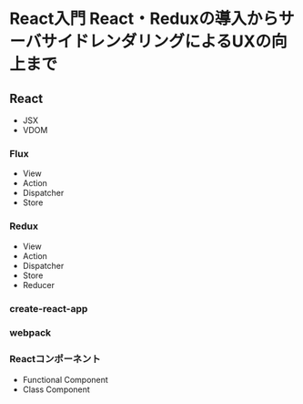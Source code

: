 # React入門 React・Reduxの導入からサーバサイドレンダリングによるUXの向上まで 

## React
  * JSX
  * VDOM
### Flux
  * View
  * Action
  * Dispatcher
  * Store
### Redux
  * View
  * Action
  * Dispatcher
  * Store
  * Reducer
### create-react-app
### webpack
### Reactコンポーネント
  * Functional Component
  * Class Component
  